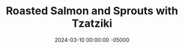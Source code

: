 ---
layout: post
title:  "Roasted Salmon and Sprouts with Tzatziki"
date:   2024-03-10 00:00:00 -05000
categories: 
- Recipes
- Fish
permalink: /recipes/salmon-and-tzatziki
image: /assets/Food/Fish/Tzatziki/tzatziki-cover.jpg
ing: tzatziki-ing
facts: tzatziki-facts
Prep: 20
Rest: 60
Cook: 30
Source1: 
Source2: 
tags: 
- bake
- oven
- roast
- sea food
- seafood
- lemon pepper
- lemon
- pepper
- omega 3
- brussel
- sprout
- brussel sprouts
- plain nonfat greek yogurt
- yogurt
- cucumber
- simply
- salmon filet
- fillet
Description: Lemon and salmon go great together, one of my favorite combinations. I've also made a side of tzatziki sauce here, as well as some roasted brussel sprouts. This is a great light and healthy summery meal with plenty of Greek flavors
Instructions: 
- Starting with the Tzatziki. Finely dice your cucumber, and add to a strainer with salt. Let sit for about an hour to draw out excess water<br><br>

- To a medium bowl, combine the cucumber, yogurt, lemon juice, minced garlic, lemon pepper, garlic powder, and onion powder. Cover and refrigerate until ready to use<br><br>
- <center><img src="/assets/Food/Fish/Tzatziki/tzatziki-2.jpg" alt="" class="instruction-image"></center><br>

- Moving on to the brussel sprouts. Preheat your oven to 400F, and prepare a large cookie sheet with parchment or a silicone liner<br><br>

- Roast at 400F for about 30 minutes, or until lightly charred on the outside and tender in the center. Squeeze on some lemon or lime juice when done roasting<br><br>

- Finally, the salmon. In a small bowl, mix together lemon juice, lemon pepper, garlic powder, and onion powder. Rub onto each piece of salmon<br><br>

- Cut your sprouts in half, and add to the tray. Season with oil, garlic, onion, salt, and pepper, and toss together with your hands<br><br>

- Roast the salmon for 10-14 minutes at 400F, or until done to your liking. I like my salmon fully cooked, so I prefer the higher end of that range and an internal temperature of about 145F, but you might like less<br><br>
- <center><img src="/assets/Food/Fish/Tzatziki/tzatziki-7.jpg" alt="" class="instruction-image"></center>
---